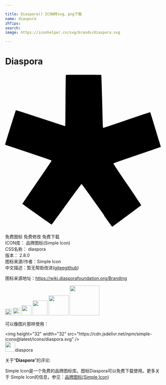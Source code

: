 ```yaml
---

title: Diaspora() ICON转svg、png下载
name: diaspora
zhTips: 
search: 
image: https://iconhelper.cn/svg/brands/diaspora.svg

---
```


# Diaspora  <small style="font-size: 60%;font-weight: 100"></small>

<div id="svg" class="svg-wrap">
<svg role="img" viewBox="0 0 24 24" xmlns="http://www.w3.org/2000/svg"><title>Diaspora icon</title><path d="M15.26 21.896l-2.332-3.256c-.622-.87-1.127-1.547-1.154-1.547s-1.006 1.314-2.316 3.113C8.21 21.92 7.178 23.32 7.163 23.32c-.033 0-4.498-3.144-4.51-3.177-.006-.016 1.005-1.498 2.242-3.293 1.24-1.795 2.254-3.29 2.254-3.326 0-.055-.408-.193-3.557-1.245L0 11.08c-.03-.018.156-.64.793-2.65.46-1.446.844-2.64.855-2.655.014-.016 1.71.524 3.772 1.205 2.063.68 3.765 1.234 3.788 1.234.022 0 .046-.03.053-.07.01-.03.03-1.786.04-3.9.02-2.1.04-3.84.05-3.87.02-.03.6-.03 2.73-.03 1.484 0 2.713.015 2.733.03.025.016.065 1.186.136 3.78.11 4.275.11 4.335.18 4.335.025 0 1.66-.54 3.63-1.22 1.973-.66 3.592-1.2 3.605-1.186.03.044 1.65 5.31 1.635 5.325-.017.016-1.667.585-3.66 1.26-2.76.93-3.647 1.245-3.647 1.29-.014.03.93 1.455 2.146 3.21 1.184 1.74 2.143 3.165 2.143 3.18-.015.046-4.44 3.302-4.483 3.302-.015 0-.585-.766-1.245-1.695l.005-.067z"/></svg>
</div>
<detail full-name='diaspora'></detail>

<div class="detail-page">
<p>
<span><span class="badge-success badge">免费图标</span> <span class="badge-success badge">免费修改</span>  <span class="badge-success badge">免费下载</span> </span>
<br/>
<span>
ICON库：
<span class="badge-secondary badge">品牌图标(Simple Icon)</span> 
</span>
<br/>
<span>
CSS名称：
<span class="badge-secondary badge">diaspora</span> 
</span>

<br/>
<span>
版本：
<span class="badge-secondary badge">2.8.0</span> 
</span>
<br/>
<span>图标来源/作者：<span class="badge-light badge">Simple Icon</span></span> 
<br/>
<span class="zh-detail">中文描述：暂无<span class="help-link"><span>帮助改进</span>(<a href="https://gitee.com/liuwave/icon-helper/edit/master/json/brands/diaspora.json" target="_blank" rel="noopener noreferrer">gitee</a><a href="https://github.com/liuwave/icon-helper/edit/master/json/brands/diaspora.json" target="_blank" rel="noopener noreferrer">github</a></span>)</span><br/>
</p>
</div><div class="description description alert alert-light"><p>图标来源地址：<a href="https://wiki.diasporafoundation.org/Branding" target="_blank" rel="noopener noreferrer">https://wiki.diasporafoundation.org/Branding</a></p></div>
<div class="alert alert-dark">
<img height="21" width="21" src="https://cdn.jsdelivr.net/npm/simple-icons@latest/icons/diaspora.svg" />
<img height="24" width="24" src="https://cdn.jsdelivr.net/npm/simple-icons@latest/icons/diaspora.svg" />
<img height="32" width="32" src="https://cdn.jsdelivr.net/npm/simple-icons@latest/icons/diaspora.svg" />
<img height="48" width="48" src="https://cdn.jsdelivr.net/npm/simple-icons@latest/icons/diaspora.svg" />
<img height="64" width="64" src="https://cdn.jsdelivr.net/npm/simple-icons@latest/icons/diaspora.svg" />
<img height="96" width="96" src="https://cdn.jsdelivr.net/npm/simple-icons@latest/icons/diaspora.svg" />

</div>
<div>
  <p>可以像图片那样使用：    
  </p>
  <div class="alert alert-primary" style="font-size: 14px">
    &lt;img height="32" width="32" src="https://cdn.jsdelivr.net/npm/simple-icons@latest/icons/diaspora.svg" /&gt;
    <copy-btn content='<img height="32" width="32" src="https://cdn.jsdelivr.net/npm/simple-icons@latest/icons/diaspora.svg" />'></copy-btn>
  </div>
  <div class="alert alert-secondary">
    <img height="32" width="32" src="https://cdn.jsdelivr.net/npm/simple-icons@latest/icons/diaspora.svg" />diaspora
    <copy-btn content="diaspora" btn-title="复制图标名称"></copy-btn>
  </div>
</div>
<div class="icon-detail__container">
<p>关于“<b>Diaspora</b>”的评论:</p>
</div>
<Vssue title="关于“Diaspora”的评论" />
<div><p>Simple Icon是一个免费的品牌图标库。图标Diaspora可以免费下载使用。更多关于  Simple Icon的信息，参见：<a target="_blank" href="https://iconhelper.cn/brands.html">品牌图标(Simple Icon)</a>
</p></div>

